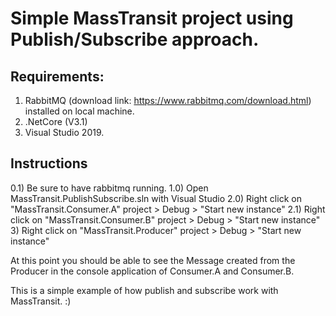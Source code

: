 # Simple MassTransit project using Publish/Subscribe approach.
## Requirements:
1) RabbitMQ (download link: https://www.rabbitmq.com/download.html) installed on local machine.
2) .NetCore (V3.1)
3) Visual Studio 2019.

## Instructions
0.1) Be sure to have rabbitmq running.
1.0) Open MassTransit.PublishSubscribe.sln with Visual Studio
2.0) Right click on "MassTransit.Consumer.A" project > Debug > "Start new instance"
2.1) Right click on "MassTransit.Consumer.B" project > Debug > "Start new instance"
3) Right click on "MassTransit.Producer" project > Debug > "Start new instance"

At this point you should be able to see the Message created from the Producer in the console application of Consumer.A and Consumer.B.

This is a simple example of how publish and subscribe work with MassTransit. :)
